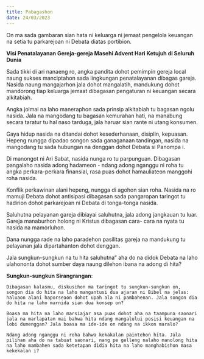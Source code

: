 ```yaml
---
title: Pabagashon
date: 24/03/2023
---
```


On ma sada gambaran sian hata ni keluarga ni jemaat pengelola keuangan na setia tu parkarejoan ni Debata diatas portibion.

**Visi Penatalayanan Gereja-gereja Masehi Advent Hari Ketujuh di Seluruh Dunia**

Sada tikki di ari nanaeng ro, angka pandita dohot pemimpin gereja local naung sukses manciptahon sada lingkungan penatalayanan dibagas gareja. Nasida naung mangajarhon jala dohot mangalatih, mandukung dohot mandorong tiap keluarga jemaat dibagasan pengaturan ni keuangan secara alkitabiah.

Angka jolmai na laho maneraphon sada prinsip alkitabiah tu bagasan ngolu nasida. Jala na mangodang tu bagasan kemurahan hati, na manabung secara taratur tu hal naso tarduga, jala haruar sian rante ni utang konsumen.

Gaya hidup nasida na ditandai dohot kesederhanaan, disiplin, kepuasan. Hepeng nungga dipadao songon sada ganaganaan tandingan, nasida na mangodang tu sada hubungan na denggan dohot Debata si Panompa i.

Di manongot ni Ari Sabat, nasida nunga ro tu parpunguan. Dibagasan pangalaho nasida adong hadameon - ndang adong nganggu ni roha tu angka perkara-perkara finansial, rasa puas dohot hamauliateon manggohi roha nasida.

Konflik perkawinan alani hepeng, nungga di agohon sian roha. Nasida na ro mamuji Debata dohot antisipasi dibagasan sada pangaropan taringot tu hadirion dohot parkarejoan ni Debata di tonga-tonga nasida.

Saluhutna pelayanan gareja dibiayai saluhutna, jala adong jangkauan tu luar. Gareja manaburhon holong ni Kristus dibagasan cara- cara na nyata tu nasida na mamorluhon.

Dana nungga rade na laho paradehon pasilitas gareja na mandukung tu pelayanan jala dipartahanton dohot denggan.

Jala sungkun-sungkun na tu hita saluhutna” aha do na didok Debata na laho ulahononta dohot sumber daya naung dilehon ibana na adong di hita?

**Sungkun-sungkun Sirangrangan**:

`Dibagasan kalasmu, diskusihon ma taringot tu sungkun-sungkun on, songon dia do hita na laho mangantusi dua ajaran ni Bibel na jelas: haluaon alani haporseaon dohot upah ala ni pambahenan. Jala songon dia do hita na laho marnida sian dua konsep on?`

`Boasa ma hita na laho marsiajar asa puas dohot aha na taampuna saonari jala na marlapatan mai bahwa hita ndang mangalului posisi keuangan na lobi dumenggan? Jala boasa ma ide-ide on ndang na ikkon maralo?`

`Ndang adong nganggu ni roha bahwa kekakalan paintehon hita. Jala pilihan aha do na tabuat saonari, nang pe gelleng nalaho manolong hita na laho mambahen sada ketetapan didia hita na laho manghabishon masa kekekalan i?`
